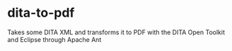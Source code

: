 # dita-to-pdf
Takes some DITA XML and transforms it to PDF with the DITA Open Toolkit and Eclipse through Apache Ant
